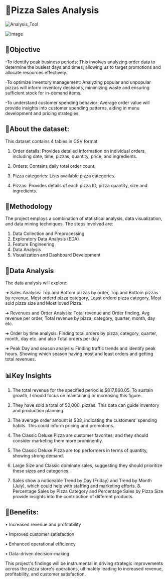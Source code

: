 # 🍕Pizza Sales Analysis
![Analysis_Tool](https://img.shields.io/badge/Analysis_Tool-Power_BI-red)

![image](https://github.com/user-attachments/assets/a9cc08a4-918f-4ff4-888c-4ae13a593f1d)

## 🎯Objective

-To identify peak business periods: This involves analyzing order data to determine the busiest days and times, allowing us to target promotions and allocate resources effectively. 

-To optimize inventory management: Analyzing popular and unpopular pizzas will inform inventory decisions, minimizing waste and ensuring sufficient 
stock for in-demand items. 

-To understand customer spending behavior: Average order value will provide insights into customer spending patterns, aiding in menu development and pricing strategies. 


## 📰About the dataset: 

This dataset contains 4 tables in CSV format

1. Order details: Provides detailed information on individual orders, including date, time, pizzas, quantity, price, and ingredients. 

2. Orders: Contains daily total order count. 

3. Pizza categories: Lists available pizza categories. 

4. Pizzas: Provides details of each pizza ID, pizza quantity, size and ingredients.

## 📝Methodology

The project employs a combination of statistical analysis, data visualization, and data mining techniques. The steps involved are:

1. Data Collection and Preprocessing
2. Exploratory Data Analysis (EDA)
3. Feature Engineering
4. Data Analysis
5. Visualization and Dashboard Development

## 🔎Data Analysis

The data analysis will explore:

➜ Sales Analysis: Top and Bottom pizzas by order, Top and Bottom pizzas by revenue, Most orderd pizza category, Least orderd pizza category, Most sold pizza size and Most loved Pizza.

➜ Revenues and Order Analysis: Total revenue and Order finding, Avg revenue per order, Total revenue by pizza, category, quarter, month, day etc.

➜ Order by time analysis: Finding total orders by pizza, category, quarter, month, day etc. and also Total orders per day

➜ Peak Day and season analysis: Finding traffic trends and identify peak hours. Showing which season having most and least orders and getting total revenues.

## 📊Key Insights

1. The total revenue for the specified period is $817,860.05. To sustain growth, I should focus on maintaining or increasing this figure. 

2. They have sold a total of 50,000. pizzas. This data can guide inventory and production planning. 

3. The average order amount is $38, indicating the customers’ spending  habits. This could inform pricing and promotions. 

4. The Classic Deluxe Pizza are customer favorites, and they should consider marketing them more prominently. 

5. The Classic Deluxe Pizza are top performers in terms of quantity, showing strong demand. 

6. Large Size and Classic dominate sales, suggesting they should prioritize these sizes and categories. 

7. Sales show a noticeable Trend by Day (Friday) and Trend by Month (July), which could help with staffing and marketing efforts. 8. Percentage Sales by Pizza Category and Percentage Sales by Pizza Size 
provide insights into the contribution of different products.


## 🌟Benefits: 
• Increased revenue and profitability 

• Improved customer satisfaction 

• Enhanced operational efficiency 

• Data-driven decision-making 

This project's findings will be instrumental in driving strategic improvements across the pizza store's operations, ultimately leading to increased revenue, profitability, and customer satisfaction.
